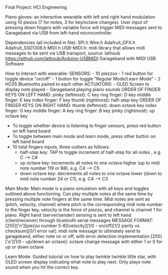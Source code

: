 Final Project: HCI Engineering

Piano gloves: an interactive wearable with left and right hand modulation using 10 piezos (7 for notes, 3 for key/octave changes). User input of pressing down fingers with variable force will trigger MIDI messages sent to Garageband via USB from left-hand microcontroller.

Dependencies (all included in file):
    SPI.h
    Wire.h
    Adafruit_GFX.h
    Adafruit_SSD1306.h
    MIDI.h
    USB-MIDI.h: midi library that allows midi messages to be sent via USB transport, source: lathoub https://github.com/lathoub/Arduino-USBMIDI 
    Garageband with MIDI USB Software

How to interact with wearable:
SENSORS:
    - 10 piezzos 
    - 1 red button for toggle device "on/off"
    - 1 button for toggle "Regular Mode/Learn Mode"
    - 2 HC05 Bluetooths paired to each other
ACTUATORS:
    - OLED Screen to display note played
    - Garageband playing piano sounds
ORDER OF FINGER KEYS ON LEFT HAND:
    pinky (leftmost): C key
    ring finger: D key
    middle finger: E key
    index finger: F key
    thumb (rightmost): half-step key
ORDER OF FINGER KEYS ON RIGHT HAND:
    thumb (leftmost): down octave key
    index finger: G key
    middle finger: A key
    ring finger: B key
    pinky (rightmost): up octave key
- To toggle whether device is listening to finger sensors, press red button on left hand board
- To toggle between main mode and learn mode, press other button on left hand board
- 10 total fingers inputs, three outliers as follows:
    - half-step key: TAP to toggle increment of half-step for all notes , e.g. C --> C#
    - up octave key: increments all notes to one octave higher (up to midi note number 119 or B8), e.g. C4 --> C5
    - down octave key: decrements all notes to one octave lower (down to midi note number 24 or C1), e.g. C4 --> C3

Main Mode: Main mode is a piano simulation with all keys and toggles outlined above functioning. Can play multiple notes at the same time by pressing multiple note fingers at the same time. Midi notes are sent as (pitch, velocity, channel) where pitch is the corresponding midi note number to the finger key, velocity is the force of piezzo, and channel is channel 1 for piano. Right hand (server/sender) sensing is sent to left hand (client/receiver) through bluetooth serial messages
    MESSAGE FORMAT:
        [255]['n'][piezzo number 5-8][velocity][1/0 - on/off][1/2 parity vs checksum][0/1 error val]: midi note message to ultimately send to garageband, either note on or off, with error detection implementation
        [255]['o'][1/0 - up/down an octave]: octave change message with either 1 or 0 for up or down octave

Learn Mode: Guided tutorial on how to play twinkle twinkle little star, with OLED screen display indicating what note to play next. Only plays note sound when you hit the correct key.
 





